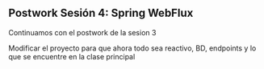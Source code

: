 ## Postwork Sesión 4: Spring WebFlux

Continuamos con el postwork de la sesion 3

Modificar el proyecto para que ahora todo sea reactivo, BD, endpoints y lo que se encuentre en la clase principal